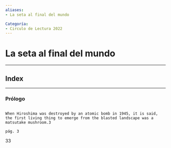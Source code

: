 ```yaml
---
aliases:
- La seta al final del mundo

Categoría:
- Circulo de Lectura 2022
---
```


# La seta al final del mundo
---



## Index

---

### Prólogo

```ad-note

When Hiroshima was destroyed by an atomic bomb in 1945, it is said, the first living thing to emerge from the blasted landscape was a matsutake mushroom.3

pág. 3

```

33